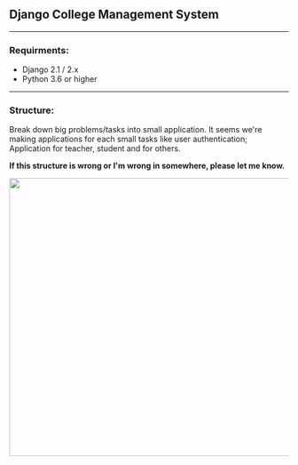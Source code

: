 ## Django College Management System

---
### Requirments:
- Django 2.1 / 2.x
- Python 3.6 or higher

---
### Structure:
Break down big problems/tasks into small application. It seems we're making applications for each small tasks like user authentication; Application for teacher, student and for others.

**If this structure is wrong or I'm wrong in somewhere, please let me know.**


<p align="center">
  <img width="700" height="500" src="http://tareqmonwer.com/img/dpi-dash/clubs.png">
</p>
